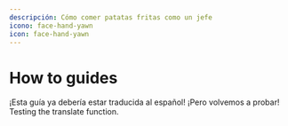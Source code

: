 ```yaml
---
descripción: Cómo comer patatas fritas como un jefe
icono: face-hand-yawn
icon: face-hand-yawn
---
```


# How to guides

¡Esta guía ya debería estar traducida al español! ¡Pero volvemos a probar! Testing the translate function.
